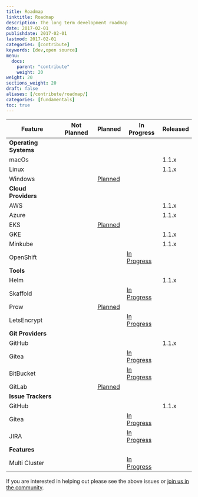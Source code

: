 ```yaml
---
title: Roadmap
linktitle: Roadmap
description: The long term development roadmap
date: 2017-02-01
publishdate: 2017-02-01
lastmod: 2017-02-01
categories: [contribute]
keywords: [dev,open source]
menu:
  docs:
    parent: "contribute"
    weight: 20
weight: 20
sections_weight: 20
draft: false
aliases: [/contribute/roadmap/]
categories: [fundamentals]
toc: true
---
```


| Feature | Not Planned | Planned | In Progress | Released |
| --- | --- | --- | --- | --- |
| **Operating Systems** | | | | |
| macOs | | | | 1.1.x |
| Linux | | | | 1.1.x |
| Windows  | | [Planned](https://github.com/jenkins-x/jx/issues/228) | | |
| **Cloud Providers** | | | | |
| AWS | | | | 1.1.x |
| Azure | | | | 1.1.x |
| EKS  | | [Planned](https://github.com/jenkins-x/jx/issues/87) | | |
| GKE | | | | 1.1.x |
| Minkube | | | | 1.1.x |
| OpenShift | | | [In Progress](https://github.com/jenkins-x/jx/issues/435) | |
| **Tools** | | | | |
| Helm | | | | 1.1.x |
| Skaffold | | | [In Progress](https://github.com/jenkins-x/jx/issues/433) | | 
| Prow | | [Planned](https://github.com/jenkins-x/jx/issues/434) | | |
| LetsEncrypt | | | [In Progress](https://github.com/jenkins-x/jx/issues/349) | |
| **Git Providers** | | | | |
| GitHub | | | | 1.1.x |
| Gitea | | | [In Progress](https://github.com/jenkins-x/jx/issues/432) | |
| BitBucket | | | [In Progress](https://github.com/jenkins-x/jx/issues/36) | |
| GitLab | | [Planned](https://github.com/jenkins-x/jx/issues/40) | | |
| **Issue Trackers** | | | | |
| GitHub | | | | 1.1.x |
| Gitea | | | [In Progress](https://github.com/jenkins-x/jx/issues/432) | |
| JIRA | | | [In Progress](https://github.com/jenkins-x/jx/issues/430) |
| **Features** | | | | |
| Multi Cluster | | | [In Progress](https://github.com/jenkins-x/jx/issues/479) |

If you are interested in helping out please see the above issues or [join us in the community](/community/).

